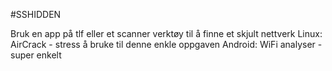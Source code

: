 #SSHIDDEN

Bruk en app på tlf eller et scanner verktøy til å finne et skjult nettverk
Linux: AirCrack - stress å bruke til denne enkle oppgaven
Android: WiFi analyser - super enkelt

